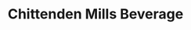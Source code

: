 ---
title: "Chittenden Mills Beverage"
url: /jericho/chittenden-mills-beverage/
shop: Lebensmittel
---